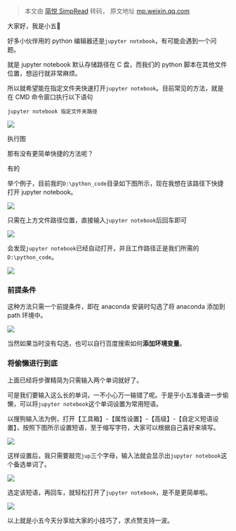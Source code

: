 > 本文由 [简悦 SimpRead](http://ksria.com/simpread/) 转码， 原文地址 [mp.weixin.qq.com](https://mp.weixin.qq.com/s?__biz=MzU5Nzg5ODQ3NQ==&mid=2247511126&idx=2&sn=684a62cf38ddb5c34d415555474cb299&chksm=fe4e89d2c93900c4c052eaf1212e3d492c7f9d8b1cb99cce7869d055016c96820c61cc2c6bd2&scene=21#wechat_redirect)

大家好，我是小五🐶

好多小伙伴用的 python 编辑器还是`jupyter notebook`，有可能会遇到一个问题。

就是 jupyter notebook 默认存储路径在 C 盘，而我们的 python 脚本在其他文件位置，想运行就非常麻烦。

所以就希望能在指定文件夹快速打开`jupyter notebook`。目前常见的方法，就是在 CMD 命令窗口执行以下语句

```
jupyter notebook 指定文件夹路径
```

![](https://mmbiz.qpic.cn/mmbiz_png/tXYict40xfLh8q1D5jVVKy1ib15CDIlS7MXcAZ1kSuiaS8CNX5rjSlnkicveGRe4A9Txf4ZdRZmicYrCTWyw8iclSxlg/640?wx_fmt=png)

执行图

那有没有更简单快捷的方法呢？

有的

举个例子，目前我的`D:\python_code`目录如下图所示，现在我想在该路径下快捷打开 jupyter notebook。

![](https://mmbiz.qpic.cn/mmbiz_png/tXYict40xfLh8q1D5jVVKy1ib15CDIlS7MksiaaALMhFicQKB9cTtfkmPnKIoib903jesxpuSZI4A4wmecSO9NOXoyQ/640?wx_fmt=png)

只需在上方文件路径位置，直接输入`jupyter notebook`后回车即可

![](https://mmbiz.qpic.cn/mmbiz_png/tXYict40xfLh8q1D5jVVKy1ib15CDIlS7MVKST3u4DzYgQnIXbYpLq58vU7WEgUIe3t7Q51UHpTLIWYYhOlKIvkQ/640?wx_fmt=png)

会发现`jupyter notebook`已经自动打开，并且工作路径正是我们所需的`D:\python_code`。

![](https://mmbiz.qpic.cn/mmbiz_png/tXYict40xfLh8q1D5jVVKy1ib15CDIlS7MJLmLicdZ4JHhgjV7tCm6wrJa0icia596Egtk3xtWuNicCYPQEjMNbB1QpA/640?wx_fmt=png)

### 前提条件

这种方法只需一个前提条件，即在 anaconda 安装时勾选了将 anaconda 添加到 path 环境中。

![](https://mmbiz.qpic.cn/mmbiz_png/tXYict40xfLh8q1D5jVVKy1ib15CDIlS7Mp2scjesIoVbO6DXzo7Z1MqmyAWnnmkicVO7U5bPIQyNxFu6xupS3jRA/640?wx_fmt=png)

当然如果当时没有勾选，也可以自行百度搜索如何**添加环境变量**。

### 将偷懒进行到底

上面已经将步骤精简为只需输入两个单词就好了。

可是我们要输入这么长的单词，一不小心万一输错了呢。于是乎小五准备进一步偷懒，可以将`jupyter notebook`这个单词设置为常用短语。

以搜狗输入法为例，打开【工具箱】-【属性设置】-【高级】-【自定义短语设置】，按照下图所示设置短语，至于缩写字符，大家可以根据自己喜好来填写。

![](https://mmbiz.qpic.cn/mmbiz_png/tXYict40xfLh8q1D5jVVKy1ib15CDIlS7MztB5HUprmoHoqyAoD1RAPCrgke3qSmWpYd1wNibc1m546ybu24KMANA/640?wx_fmt=png)

这样设置后，我只需要敲完`jup`三个字母，输入法就会显示出`jupyter notebook`这个备选单词了。

![](https://mmbiz.qpic.cn/mmbiz_png/tXYict40xfLh8q1D5jVVKy1ib15CDIlS7MqoKXbu9jHSZEB7fkh7vxGkjpVavPhnsia4biaPGVDpno1Cx6gRwaicr5A/640?wx_fmt=png)

选定该短语，再回车，就轻松打开了`jupyter notebook`，是不是更简单啦。

![](https://mmbiz.qpic.cn/mmbiz_png/tXYict40xfLh8q1D5jVVKy1ib15CDIlS7MJLmLicdZ4JHhgjV7tCm6wrJa0icia596Egtk3xtWuNicCYPQEjMNbB1QpA/640?wx_fmt=png)

以上就是小五今天分享给大家的小技巧了，求点赞支持一波。